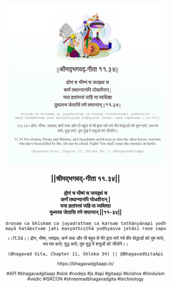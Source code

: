 <img src="../../asset/BG_11_34.png"/>
<center><h2>||श्रीमद्‍भगवद्‍-गीता ११.३४||</h2>
<h3>द्रोणं च भीष्मं च जयद्रथं च<br/>कर्णं तथान्यानपि योधवीरान् |<br/>मया हतांस्त्वं जहि मा व्यथिष्ठा<br/>युध्यस्व जेतासि रणे सपत्नान् ||११-३४||</h3>
<pre>droṇaṃ ca bhīṣmaṃ ca jayadrathaṃ ca karṇaṃ tathānyānapi yodhavīrān .<br/>mayā hatāṃstvaṃ jahi mavyathiṣṭhā yudhyasva jetāsi raṇe sapatnān ||11-34||</pre>
<p>।।11.34।। द्रोण, भीष्म, जयद्रथ, कर्ण तथा और भी बहुत से मेरे द्वारा मारे गये वीर योद्धाओं को तुम मारो; भय मत करो; युद्ध करो; तुम युद्ध में शत्रुओं को जीतोगे।।</p>
<pre>(Bhagavad Gita, Chapter 11, Shloka 34) || @BhagavadGitaApi</pre><p>https://bhagavadgitaapi.in/</p><p>#API #bhagavadgitaapi #slok #nodejs #js #api #gitaapi #krishna #hinduism #vedic #ISKCON #shreemadbhagavadgita #technology</p></center>